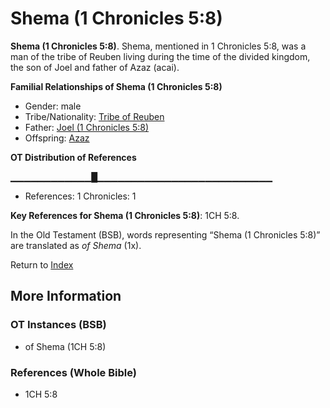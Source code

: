 # Shema (1 Chronicles 5:8)
**Shema (1 Chronicles 5:8)**. 
Shema, mentioned in 1 Chronicles 5:8, was a man of the tribe of Reuben living during the time of the divided kingdom, the son of Joel and father of Azaz (acai). 




**Familial Relationships of Shema (1 Chronicles 5:8)**


* Gender: male
* Tribe/Nationality: [Tribe of Reuben](../../../groups/md/acai/Reuben.md)
* Father: [Joel (1 Chronicles 5:8)](Joel.4.md)
* Offspring: [Azaz](Azaz.md)


**OT Distribution of References**

▁▁▁▁▁▁▁▁▁▁▁▁█▁▁▁▁▁▁▁▁▁▁▁▁▁▁▁▁▁▁▁▁▁▁▁▁▁▁
* References: 1 Chronicles: 1



**Key References for Shema (1 Chronicles 5:8)**: 
1CH 5:8. 


In the Old Testament (BSB), words representing “Shema (1 Chronicles 5:8)” are translated as 
*of Shema* (1x). 




Return to [Index](00-Index.md)

## More Information

### OT Instances (BSB)

* of Shema (1CH 5:8)



### References (Whole Bible)

* 1CH 5:8



